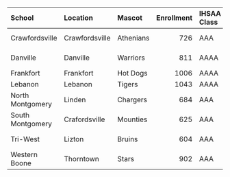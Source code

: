 | School           | Location       | Mascot    |   Enrollment | IHSAA Class   | County        |   Year Joined |
|:-----------------|:---------------|:----------|-------------:|:--------------|:--------------|--------------:|
| Crawfordsville   | Crawfordsville | Athenians |          726 | AAA           | 54 Montgomery |          1967 |
| Danville         | Danville       | Warriors  |          811 | AAAA          | 32 Hendricks  |          1999 |
| Frankfort        | Frankfort      | Hot Dogs  |         1006 | AAAA          | 12 Clinton    |          1967 |
| Lebanon          | Lebanon        | Tigers    |         1043 | AAAA          | 06 Boone      |          1967 |
| North Montgomery | Linden         | Chargers  |          684 | AAA           | 54 Montgomery |          1974 |
| South Montgomery | Crafordsville  | Mounties  |          625 | AAA           | 54 Montgomery |          1985 |
| Tri-West         | Lizton         | Bruins    |          604 | AAA           | 32 Hendricks  |          1999 |
| Western Boone    | Thorntown      | Stars     |          902 | AAA           | 06 Boone      |          1983 |